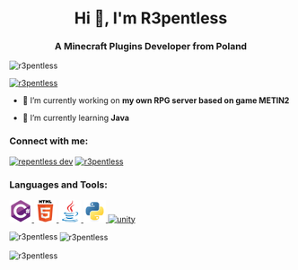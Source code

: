 <h1 align="center">Hi 👋, I'm R3pentless</h1>
<h3 align="center">A Minecraft Plugins Developer from Poland</h3>

<p align="left"> <img src="https://komarev.com/ghpvc/?username=r3pentless&label=Profile%20views&color=0e75b6&style=flat" alt="r3pentless" /> </p>

<p align="left"> <a href="https://github.com/ryo-ma/github-profile-trophy"><img src="https://github-profile-trophy.vercel.app/?username=r3pentless" alt="r3pentless" /></a> </p>

- 🔭 I’m currently working on **my own RPG server based on game METIN2**

- 🌱 I’m currently learning **Java**

<h3 align="left">Connect with me:</h3>
<p align="left">
<a href="https://www.youtube.com/channel/UCFbhzOwohX0CKVzaHuSgFRQ" target="blank"><img align="center" src="https://raw.githubusercontent.com/rahuldkjain/github-profile-readme-generator/master/src/images/icons/Social/youtube.svg" alt="repentless dev" height="30" width="40" /></a>
<a href="https://discord.gg/r3pentless" target="blank"><img align="center" src="https://raw.githubusercontent.com/rahuldkjain/github-profile-readme-generator/master/src/images/icons/Social/discord.svg" alt="r3pentless" height="30" width="40" /></a>
</p>

<h3 align="left">Languages and Tools:</h3>
<p align="left"> <a href="https://www.w3schools.com/cs/" target="_blank" rel="noreferrer"> <img src="https://raw.githubusercontent.com/devicons/devicon/master/icons/csharp/csharp-original.svg" alt="csharp" width="40" height="40"/> </a> <a href="https://www.w3.org/html/" target="_blank" rel="noreferrer"> <img src="https://raw.githubusercontent.com/devicons/devicon/master/icons/html5/html5-original-wordmark.svg" alt="html5" width="40" height="40"/> </a> <a href="https://www.java.com" target="_blank" rel="noreferrer"> <img src="https://raw.githubusercontent.com/devicons/devicon/master/icons/java/java-original.svg" alt="java" width="40" height="40"/> </a> <a href="https://www.python.org" target="_blank" rel="noreferrer"> <img src="https://raw.githubusercontent.com/devicons/devicon/master/icons/python/python-original.svg" alt="python" width="40" height="40"/> </a> <a href="https://unity.com/" target="_blank" rel="noreferrer"> <img src="https://www.vectorlogo.zone/logos/unity3d/unity3d-icon.svg" alt="unity" width="40" height="40"/> </a> </p>

<p><img align="left" src="https://github-readme-stats.vercel.app/api/top-langs?username=r3pentless&show_icons=true&locale=en&layout=compact" alt="r3pentless" /></p>

<p>&nbsp;<img align="center" src="https://github-readme-stats.vercel.app/api?username=r3pentless&show_icons=true&locale=en" alt="r3pentless" /></p>

<p><img align="center" src="https://github-readme-streak-stats.herokuapp.com/?user=r3pentless&" alt="r3pentless" /></p>
